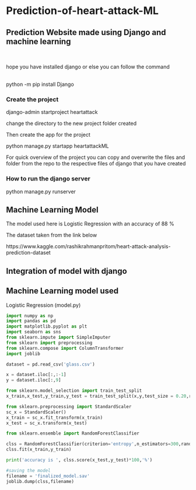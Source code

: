 # Prediction-of-heart-attack-ML
<h2>Prediction Website made using Django and machine learning</h2><br>
<p>hope you have installed django or else you can follow the command</p><br>
python -m pip install Django
<br>
<h3>Create the project</h3>
django-admin startproject heartattack
<br>
<p>change the directory to the new project folder created</p>
<p>Then create the app for the project</p>
python manage.py startapp heartattackML
<br>
<p>For quick overview of the project you can copy and overwrite the files and folder from the repo to the respective files of django that you have created</p>
<h3>How to run the django server</h3>
python manage.py runserver

<h2>Machine Learning Model</h2>
<p>The model used here is Logistic Regression with an accuracy of 88 %</p>
<p>The dataset taken from the link below</p>
https://www.kaggle.com/rashikrahmanpritom/heart-attack-analysis-prediction-dataset

<h2>Integration of model with django</h2>

<h2>Machine Learning model used</h2>
<p>Logistic Regression (model.py)</p>

```python
import numpy as np
import pandas as pd
import matplotlib.pyplot as plt
import seaborn as sns
from sklearn.impute import SimpleImputer
from sklearn import preprocessing
from sklearn.compose import ColumnTransformer
import joblib

dataset = pd.read_csv('glass.csv')

x = dataset.iloc[:,:-1]
y = dataset.iloc[:,9]

from sklearn.model_selection import train_test_split
x_train,x_test,y_train,y_test = train_test_split(x,y,test_size = 0.20,random_state = 42)

from sklearn.preprocessing import StandardScaler
sc_x = StandardScaler()
x_train = sc_x.fit_transform(x_train)
x_test = sc_x.transform(x_test)

from sklearn.ensemble import RandomForestClassifier

clss = RandomForestClassifier(criterion='entropy',n_estimators=300,random_state=42)
clss.fit(x_train,y_train)

print('accuracy is ', clss.score(x_test,y_test)*100,'%')

#saving the model
filename = 'finalized_model.sav'
joblib.dump(clss,filename)
```

  
